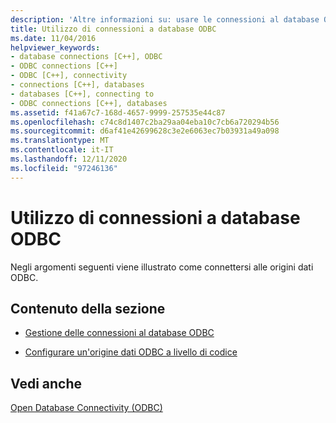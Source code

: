 ```yaml
---
description: 'Altre informazioni su: usare le connessioni al database ODBC'
title: Utilizzo di connessioni a database ODBC
ms.date: 11/04/2016
helpviewer_keywords:
- database connections [C++], ODBC
- ODBC connections [C++]
- ODBC [C++], connectivity
- connections [C++], databases
- databases [C++], connecting to
- ODBC connections [C++], databases
ms.assetid: f41a67c7-168d-4657-9999-257535e44c87
ms.openlocfilehash: c74c8d1407c2ba29aa04eba10c7cb6a720294b56
ms.sourcegitcommit: d6af41e42699628c3e2e6063ec7b03931a49a098
ms.translationtype: MT
ms.contentlocale: it-IT
ms.lasthandoff: 12/11/2020
ms.locfileid: "97246136"
---
```

# <a name="work-with-odbc-database-connections"></a>Utilizzo di connessioni a database ODBC

Negli argomenti seguenti viene illustrato come connettersi alle origini dati ODBC.

## <a name="in-this-section"></a>Contenuto della sezione

- [Gestione delle connessioni al database ODBC](../../data/odbc/data-source-managing-connections-odbc.md)

- [Configurare un'origine dati ODBC a livello di codice](../../data/odbc/data-source-programmatically-configuring-an-odbc-data-source.md)

## <a name="see-also"></a>Vedi anche

[Open Database Connectivity (ODBC)](../../data/odbc/open-database-connectivity-odbc.md)
